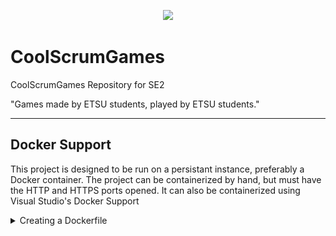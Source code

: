 <p align="center">
  <img src="./CoolScrumGames/wwwroot/images/diamond.png" width="500">
</p>

# CoolScrumGames
CoolScrumGames Repository for SE2

"Games made by ETSU students, played by ETSU students."

---

## Docker Support

This project is designed to be run on a persistant instance, preferably a Docker container.
The project can be containerized by hand, but must have the HTTP and HTTPS ports opened.
It can also be containerized using Visual Studio's Docker Support
<details>
  <summary markdown="span">Creating a Dockerfile</summary>
  
1. Open the project in Visual Studio
2. Right click the project
4. Highlight Add
5. Select Docker Support

<p align="left">
  <img src="./images/screenshots/Capture1.PNG" width="200">
</p>

</details>
